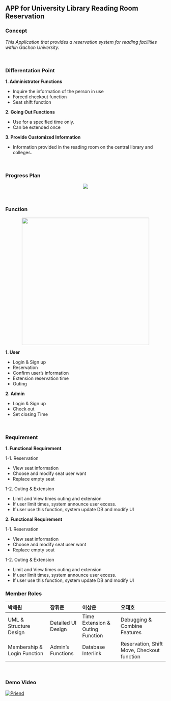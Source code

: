 ## APP for University Library Reading Room Reservation 


### Concept
*This Application that provides a reservation system for reading facilities within Gachon University.*

<br>

### Differentation Point 
**1. Administrator Functions**
* Inquire the information of the person in use
* Forced checkout function
* Seat shift function

**2. Going Out Functions**
* Use for a specified time only.
* Can be extended once

**3. Provide Customized Information**
* Information provided in the reading room on the central library and colleges.
<br>

### Progress Plan
<p align = "center"> <img src = "https://user-images.githubusercontent.com/65820741/162388985-2d64c820-189f-4791-936f-d122ea215927.png"> </p>

<br>

### Function
<p align = "center"> <img src = "https://user-images.githubusercontent.com/65820741/162390752-42673e45-8565-48fc-b6ae-3c645bc68a42.png"  width = "400"></p>

**1. User**
* Login & Sign up
* Reservation
* Confirm user’s information
* Extension reservation time
* Outing

**2. Admin**
* Login & Sign up
* Check out
* Set closing Time

<br>

### Requirement
**1. Functional Requirement**

1-1. Reservation
* View seat information
* Choose and modify seat user want
* Replace empty seat

1-2. Outing & Extension
* Limit and View times outing and extension
* If user limit times, system announce user excess.
* If user use this function, system update DB and modify UI 

**2. Functional Requirement**

1-1. Reservation
* View seat information
* Choose and modify seat user want
* Replace empty seat

1-2. Outing & Extension
* Limit and View times outing and extension
* If user limit times, system announce user excess.
* If user use this function, system update DB and modify UI 

### Member Roles
| 박해원 | 장휘준 | 이상운 | 오태호 |
| :---- | :---- | :---- | :---- |
| UML & Structure Design   | Detailed UI Design    | Time Extension & Outing Function | Debugging & Combine Features |
| Membership & Login Function  | Admin’s Functions | Database Interlink |  Reservation, Shift Move, Checkout function |
<br>

### Demo Video
[![Priend](https://user-images.githubusercontent.com/48427099/86105267-18453300-bafa-11ea-865b-35262d757363.png)](https://youtu.be/FxWji8LNcKQ)


